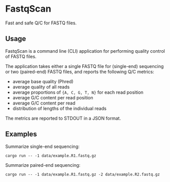 # FastqScan

Fast and safe Q/C for FASTQ files.

## Usage

FastqScan is a command line (CLI) application for performing quality control of FASTQ files.

The application takes either a single FASTQ file for (single-end) sequencing
or two (paired-end) FASTQ files, and reports the following Q/C metrics:

* average base quality (Phred)
* average quality of all reads
* average proportions of `{A, C, G, T, N}` for each read position
* average G/C content per read position
* average G/C content per read
* distribution of lengths of the individual reads

The metrics are reported to STDOUT in a JSON format.

## Examples

Summarize single-end sequencing:

```shell
cargo run -- -1 data/example.R1.fastq.gz
```

Summarize paired-end sequencing:

```shell
cargo run -- -1 data/example.R1.fastq.gz -2 data/example.R2.fastq.gz
```
